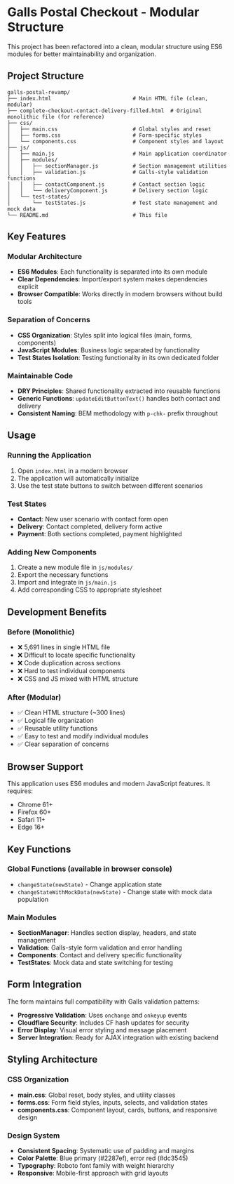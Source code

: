 # Galls Postal Checkout - Modular Structure

This project has been refactored into a clean, modular structure using ES6 modules for better maintainability and organization.

## Project Structure

```
galls-postal-revamp/
├── index.html                          # Main HTML file (clean, modular)
├── complete-checkout-contact-delivery-filled.html  # Original monolithic file (for reference)
├── css/
│   ├── main.css                        # Global styles and reset
│   ├── forms.css                       # Form-specific styles
│   └── components.css                  # Component styles and layout
├── js/
│   ├── main.js                         # Main application coordinator
│   ├── modules/
│   │   ├── sectionManager.js           # Section management utilities
│   │   ├── validation.js               # Galls-style validation functions
│   │   ├── contactComponent.js         # Contact section logic
│   │   └── deliveryComponent.js        # Delivery section logic
│   └── test-states/
│       └── testStates.js               # Test state management and mock data
└── README.md                           # This file
```

## Key Features

### Modular Architecture

- **ES6 Modules**: Each functionality is separated into its own module
- **Clear Dependencies**: Import/export system makes dependencies explicit
- **Browser Compatible**: Works directly in modern browsers without build tools

### Separation of Concerns

- **CSS Organization**: Styles split into logical files (main, forms, components)
- **JavaScript Modules**: Business logic separated by functionality
- **Test States Isolation**: Testing functionality in its own dedicated folder

### Maintainable Code

- **DRY Principles**: Shared functionality extracted into reusable functions
- **Generic Functions**: `updateEditButtonText()` handles both contact and delivery
- **Consistent Naming**: BEM methodology with `p-chk-` prefix throughout

## Usage

### Running the Application

1. Open `index.html` in a modern browser
2. The application will automatically initialize
3. Use the test state buttons to switch between different scenarios

### Test States

- **Contact**: New user scenario with contact form open
- **Delivery**: Contact completed, delivery form active
- **Payment**: Both sections completed, payment highlighted

### Adding New Components

1. Create a new module file in `js/modules/`
2. Export the necessary functions
3. Import and integrate in `js/main.js`
4. Add corresponding CSS to appropriate stylesheet

## Development Benefits

### Before (Monolithic)

- ❌ 5,691 lines in single HTML file
- ❌ Difficult to locate specific functionality
- ❌ Code duplication across sections
- ❌ Hard to test individual components
- ❌ CSS and JS mixed with HTML structure

### After (Modular)

- ✅ Clean HTML structure (~300 lines)
- ✅ Logical file organization
- ✅ Reusable utility functions
- ✅ Easy to test and modify individual modules
- ✅ Clear separation of concerns

## Browser Support

This application uses ES6 modules and modern JavaScript features. It requires:

- Chrome 61+
- Firefox 60+
- Safari 11+
- Edge 16+

## Key Functions

### Global Functions (available in browser console)

- `changeState(newState)` - Change application state
- `changeStateWithMockData(newState)` - Change state with mock data population

### Main Modules

- **SectionManager**: Handles section display, headers, and state management
- **Validation**: Galls-style form validation and error handling
- **Components**: Contact and delivery specific functionality
- **TestStates**: Mock data and state switching for testing

## Form Integration

The form maintains full compatibility with Galls validation patterns:

- **Progressive Validation**: Uses `onchange` and `onkeyup` events
- **Cloudflare Security**: Includes CF hash updates for security
- **Error Display**: Visual error styling and message placement
- **Server Integration**: Ready for AJAX integration with existing backend

## Styling Architecture

### CSS Organization

- **main.css**: Global reset, body styles, and utility classes
- **forms.css**: Form field styles, inputs, selects, and validation states
- **components.css**: Component layout, cards, buttons, and responsive design

### Design System

- **Consistent Spacing**: Systematic use of padding and margins
- **Color Palette**: Blue primary (#2287ef), error red (#dc3545)
- **Typography**: Roboto font family with weight hierarchy
- **Responsive**: Mobile-first approach with grid layouts
